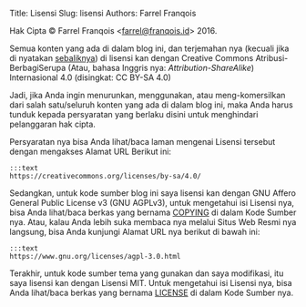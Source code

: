 Title: Lisensi
Slug: lisensi
Authors: Farrel Franqois

Hak Cipta &copy; Farrel Franqois &lt;farrel@franqois.id&gt; 2016.

Semua konten yang ada di dalam blog ini, dan terjemahan nya (kecuali jika di nyatakan [sebaliknya](/catatan-hukum)) di lisensi kan dengan Creative Commons Atribusi-BerbagiSerupa (Atau, bahasa Inggris nya: *Attribution-ShareAlike*) Internasional 4.0 (disingkat: CC BY-SA 4.0)

Jadi, jika Anda ingin menurunkan, menggunakan, atau meng-komersilkan dari salah satu/seluruh konten yang ada di dalam blog ini, maka Anda harus tunduk kepada persyaratan yang berlaku disini untuk menghindari pelanggaran hak cipta.

Persyaratan nya bisa Anda lihat/baca laman mengenai Lisensi tersebut dengan mengakses Alamat URL Berikut ini:

    :::text
    https://creativecommons.org/licenses/by-sa/4.0/

Sedangkan, untuk kode sumber blog ini saya lisensi kan dengan GNU Affero General Public License v3 (GNU AGPLv3), untuk mengetahui isi Lisensi nya, bisa Anda lihat/baca berkas yang bernama [COPYING](https://cdn.statically.io/gh/FarrelF/FarrelF-Blog/master/COPYING) di dalam Kode Sumber nya. Atau, kalau Anda lebih suka membaca nya melalui Situs Web Resmi nya langsung, bisa Anda kunjungi Alamat URL nya berikut di bawah ini:

    :::text
    https://www.gnu.org/licenses/agpl-3.0.html

Terakhir, untuk kode sumber tema yang gunakan dan saya modifikasi, itu saya lisensi kan dengan Lisensi MIT. Untuk mengetahui isi Lisensi nya, bisa Anda lihat/baca berkas yang bernama [LICENSE](https://cdn.statically.io/gh/FarrelF/Modified-Flex/master/LICENSE) di dalam Kode Sumber nya.
